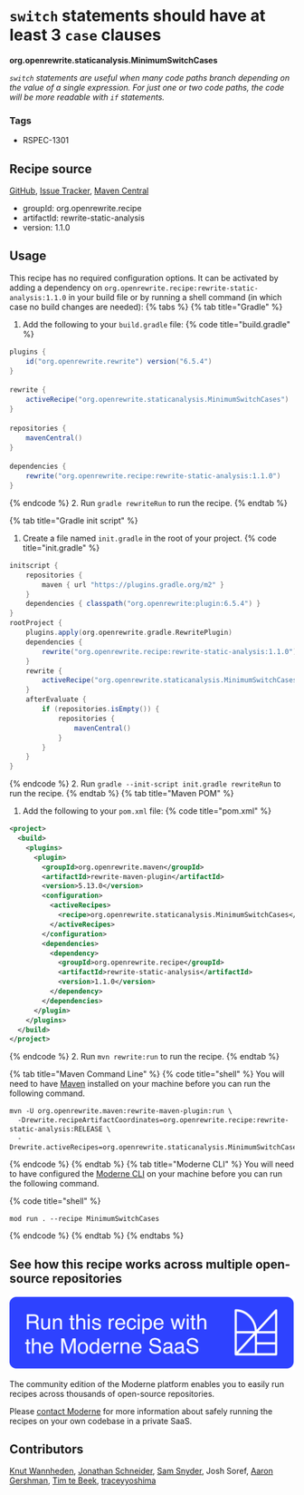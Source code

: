 # `switch` statements should have at least 3 `case` clauses

**org.openrewrite.staticanalysis.MinimumSwitchCases**

_`switch` statements are useful when many code paths branch depending on the value of a single expression. For just one or two code paths, the code will be more readable with `if` statements._

### Tags

* RSPEC-1301

## Recipe source

[GitHub](https://github.com/openrewrite/rewrite-static-analysis/blob/main/src/main/java/org/openrewrite/staticanalysis/MinimumSwitchCases.java), [Issue Tracker](https://github.com/openrewrite/rewrite-static-analysis/issues), [Maven Central](https://central.sonatype.com/artifact/org.openrewrite.recipe/rewrite-static-analysis/1.1.0/jar)

* groupId: org.openrewrite.recipe
* artifactId: rewrite-static-analysis
* version: 1.1.0


## Usage

This recipe has no required configuration options. It can be activated by adding a dependency on `org.openrewrite.recipe:rewrite-static-analysis:1.1.0` in your build file or by running a shell command (in which case no build changes are needed): 
{% tabs %}
{% tab title="Gradle" %}
1. Add the following to your `build.gradle` file:
{% code title="build.gradle" %}
```groovy
plugins {
    id("org.openrewrite.rewrite") version("6.5.4")
}

rewrite {
    activeRecipe("org.openrewrite.staticanalysis.MinimumSwitchCases")
}

repositories {
    mavenCentral()
}

dependencies {
    rewrite("org.openrewrite.recipe:rewrite-static-analysis:1.1.0")
}
```
{% endcode %}
2. Run `gradle rewriteRun` to run the recipe.
{% endtab %}

{% tab title="Gradle init script" %}
1. Create a file named `init.gradle` in the root of your project.
{% code title="init.gradle" %}
```groovy
initscript {
    repositories {
        maven { url "https://plugins.gradle.org/m2" }
    }
    dependencies { classpath("org.openrewrite:plugin:6.5.4") }
}
rootProject {
    plugins.apply(org.openrewrite.gradle.RewritePlugin)
    dependencies {
        rewrite("org.openrewrite.recipe:rewrite-static-analysis:1.1.0")
    }
    rewrite {
        activeRecipe("org.openrewrite.staticanalysis.MinimumSwitchCases")
    }
    afterEvaluate {
        if (repositories.isEmpty()) {
            repositories {
                mavenCentral()
            }
        }
    }
}
```
{% endcode %}
2. Run `gradle --init-script init.gradle rewriteRun` to run the recipe.
{% endtab %}
{% tab title="Maven POM" %}
1. Add the following to your `pom.xml` file:
{% code title="pom.xml" %}
```xml
<project>
  <build>
    <plugins>
      <plugin>
        <groupId>org.openrewrite.maven</groupId>
        <artifactId>rewrite-maven-plugin</artifactId>
        <version>5.13.0</version>
        <configuration>
          <activeRecipes>
            <recipe>org.openrewrite.staticanalysis.MinimumSwitchCases</recipe>
          </activeRecipes>
        </configuration>
        <dependencies>
          <dependency>
            <groupId>org.openrewrite.recipe</groupId>
            <artifactId>rewrite-static-analysis</artifactId>
            <version>1.1.0</version>
          </dependency>
        </dependencies>
      </plugin>
    </plugins>
  </build>
</project>
```
{% endcode %}
2. Run `mvn rewrite:run` to run the recipe.
{% endtab %}

{% tab title="Maven Command Line" %}
{% code title="shell" %}
You will need to have [Maven](https://maven.apache.org/download.cgi) installed on your machine before you can run the following command.

```shell
mvn -U org.openrewrite.maven:rewrite-maven-plugin:run \
  -Drewrite.recipeArtifactCoordinates=org.openrewrite.recipe:rewrite-static-analysis:RELEASE \
  -Drewrite.activeRecipes=org.openrewrite.staticanalysis.MinimumSwitchCases
```
{% endcode %}
{% endtab %}
{% tab title="Moderne CLI" %}
You will need to have configured the [Moderne CLI](https://docs.moderne.io/moderne-cli/cli-intro) on your machine before you can run the following command.

{% code title="shell" %}
```shell
mod run . --recipe MinimumSwitchCases
```
{% endcode %}
{% endtab %}
{% endtabs %}

## See how this recipe works across multiple open-source repositories

[![Moderne Link Image](/.gitbook/assets/ModerneRecipeButton.png)](https://app.moderne.io/recipes/org.openrewrite.staticanalysis.MinimumSwitchCases)

The community edition of the Moderne platform enables you to easily run recipes across thousands of open-source repositories.

Please [contact Moderne](https://moderne.io/product) for more information about safely running the recipes on your own codebase in a private SaaS.

## Contributors
[Knut Wannheden](mailto:knut@moderne.io), [Jonathan Schneider](mailto:jkschneider@gmail.com), [Sam Snyder](mailto:sam@moderne.io), Josh Soref, [Aaron Gershman](mailto:aegershman@gmail.com), [Tim te Beek](mailto:tim@moderne.io), [traceyyoshima](mailto:tracey.yoshima@gmail.com)
